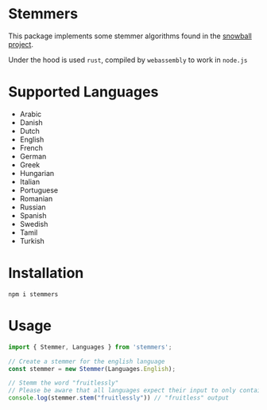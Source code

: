 # Stemmers

This package implements some stemmer algorithms found in the [snowball project](http://snowballstem.org/).

Under the hood is used `rust`, compiled by `webassembly` to work in `node.js`

# Supported Languages

-   Arabic
-   Danish
-   Dutch
-   English
-   French
-   German
-   Greek
-   Hungarian
-   Italian
-   Portuguese
-   Romanian
-   Russian
-   Spanish
-   Swedish
-   Tamil
-   Turkish

# Installation

```
npm i stemmers
```

# Usage

```typescript
import { Stemmer, Languages } from 'stemmers';

// Create a stemmer for the english language
const stemmer = new Stemmer(Languages.English);

// Stemm the word "fruitlessly"
// Please be aware that all languages expect their input to only contain lowercase characters.
console.log(stemmer.stem("fruitlessly")) // "fruitless" output

```